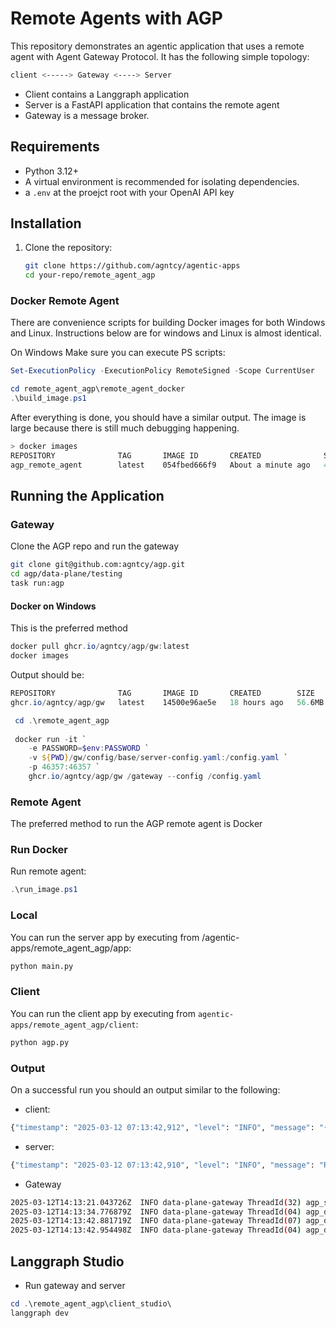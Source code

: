 # Remote Agents with AGP

This repository demonstrates an agentic application that uses a remote agent with Agent Gateway Protocol. It has the following simple topology:

```bash
client <-----> Gateway <----> Server
```

- Client contains a Langgraph application
- Server is a FastAPI application that contains the remote agent
- Gateway is a message broker.

## Requirements

- Python 3.12+
- A virtual environment is recommended for isolating dependencies.
- a `.env` at the proejct root with your OpenAI API key

## Installation

1. Clone the repository:

   ```bash
   git clone https://github.com/agntcy/agentic-apps
   cd your-repo/remote_agent_agp
   ```

### Docker Remote Agent

There are convenience scripts for building Docker images for both Windows and Linux. Instructions below are for windows and Linux is almost identical.

On Windows Make sure you can execute PS scripts:

```Powershell
Set-ExecutionPolicy -ExecutionPolicy RemoteSigned -Scope CurrentUser
```

```Powershell
cd remote_agent_agp\remote_agent_docker
.\build_image.ps1
```

After everything is done, you should have a similar output. The image is large because there is still much debugging happening.

```Powershell
> docker images    
REPOSITORY              TAG       IMAGE ID       CREATED              SIZE
agp_remote_agent        latest    054fbed666f9   About a minute ago   4.32GB
```

## Running the Application

### Gateway

Clone the AGP repo and run the gateway

   ```bash
   git clone git@github.com:agntcy/agp.git
   cd agp/data-plane/testing
   task run:agp
   ```

#### Docker on Windows

This is the preferred method

```Powershell
docker pull ghcr.io/agntcy/agp/gw:latest
docker images
```

Output should be:

```Powershell
REPOSITORY              TAG       IMAGE ID       CREATED        SIZE
ghcr.io/agntcy/agp/gw   latest    14500e96ae5e   18 hours ago   56.6MB
```

```Powershell
 cd .\remote_agent_agp
 
 docker run -it `
    -e PASSWORD=$env:PASSWORD `
    -v ${PWD}/gw/config/base/server-config.yaml:/config.yaml `
    -p 46357:46357 `
    ghcr.io/agntcy/agp/gw /gateway --config /config.yaml
```

### Remote Agent

The preferred method to run the AGP remote agent is Docker

### Run Docker

Run remote agent:

```Powershell
.\run_image.ps1
```

### Local

You can run the server app by executing from /agentic-apps/remote_agent_agp/app:

   ```bash
   python main.py
   ```

### Client

You can run the client app by executing from `agentic-apps/remote_agent_agp/client`:

   ```bash
   python agp.py
   ```

### Output

On a successful run you should an output similar to the following:

- client:

```bash
{"timestamp": "2025-03-12 07:13:42,912", "level": "INFO", "message": "{'event': 'final_result', 'result': {'messages': [HumanMessage(content='Write a story about a cat', additional_kwargs={}, response_metadata={}, id='c97f93dd-0c55-4109-862b-a34d6fd5aeba'), AIMessage(content='cats are wise', additional_kwargs={}, response_metadata={}, id='c79d1515-340e-43b6-b16c-9e04ae2c3058')]}}", "module": "agp", "function": "<module>", "line": 212, "logger": "graph_client", "pid": 20472}
```

- server:

```bash
{"timestamp": "2025-03-12 07:13:42,910", "level": "INFO", "message": "Received message{\"agent_id\": \"remote_agent\", \"output\": {\"messages\": [{\"role\": \"assistant\", \"content\": \"cats are wise\"}]}, \"model\": \"gpt-4o\", \"metadata\": {\"id\": \"d90cafe8-8f0c-4012-937f-df98356262cc\"}}, from agent <builtins.PyAgentSource object at 0x0000020A5BA2A5F0>", "module": "main", "function": "connect_to_gateway", "line": 184, "logger": "app", "pid": 5808}
```

- Gateway

```bash
2025-03-12T14:13:21.043726Z  INFO data-plane-gateway ThreadId(32) agp_service: running service
2025-03-12T14:13:34.776879Z  INFO data-plane-gateway ThreadId(04) agp_datapath::message_processing: new connection received from remote: (remote: Some(172.17.0.1:49344) - local: Some(172.17.0.2:46357))
2025-03-12T14:13:42.881719Z  INFO data-plane-gateway ThreadId(07) agp_datapath::message_processing: new connection received from remote: (remote: Some(172.17.0.1:46470) - local: Some(172.17.0.2:46357))
2025-03-12T14:13:42.954498Z  INFO data-plane-gateway ThreadId(04) agp_datapath::message_processing: end of stream conn_index=1
```

## Langgraph Studio

- Run gateway and server

```Powershell
cd .\remote_agent_agp\client_studio\
langgraph dev
```

